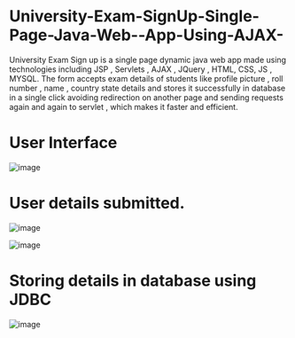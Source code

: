 # University-Exam-SignUp-Single-Page-Java-Web--App-Using-AJAX-
University Exam Sign up is a single page dynamic java web app made using technologies including  JSP ,  Servlets , AJAX , JQuery , HTML, CSS, JS  ,  MYSQL.  The form accepts exam details of students like profile picture  , roll number , name  , country state  details and stores it successfully in database in a single click  avoiding redirection on another page and sending requests again and again to servlet , which makes it faster and efficient.
# User Interface

![image](https://user-images.githubusercontent.com/73352918/191350188-cb7ff04b-e086-449b-a941-765aacd91865.png)
# User details submitted.
![image](https://user-images.githubusercontent.com/73352918/191353825-08324ead-15de-4ded-b42e-5c1e8531da82.png)

![image](https://user-images.githubusercontent.com/73352918/191353099-4100f6c5-37fd-4015-a29f-cbf195ee9507.png)
# Storing details in database using JDBC

![image](https://user-images.githubusercontent.com/73352918/191354478-f18ce94d-dad6-4708-a71e-9bff2a607e07.png)
